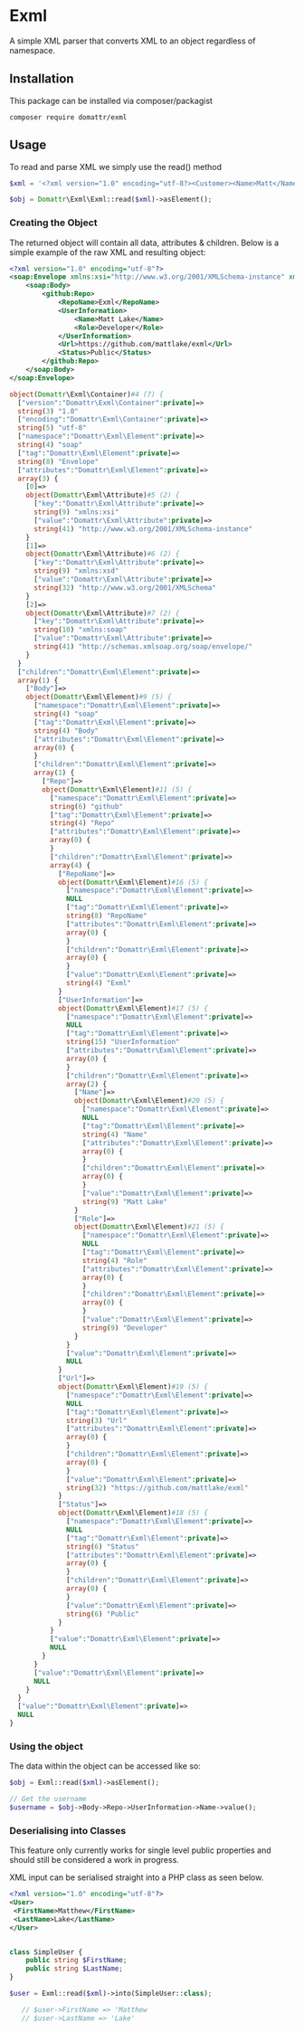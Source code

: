 # Exml

A simple XML parser that converts XML to an object regardless of namespace.

## Installation

This package can be installed via composer/packagist

```composer require domattr/exml```

## Usage

To read and parse XML we simply use the read() method

```php
$xml = '<?xml version="1.0" encoding="utf-8?><Customer><Name>Matt</Name></Customer';

$obj = Domattr\Exml\Exml::read($xml)->asElement();
```


### Creating the Object

The returned object will contain all data, attributes & children.
Below is a simple example of the raw XML and resulting object:

```xml
<?xml version="1.0" encoding="utf-8"?>
<soap:Envelope xmlns:xsi="http://www.w3.org/2001/XMLSchema-instance" xmlns:xsd="http://www.w3.org/2001/XMLSchema" xmlns:soap="http://schemas.xmlsoap.org/soap/envelope/">
    <soap:Body>
        <github:Repo>
            <RepoName>Exml</RepoName>
            <UserInformation>
                <Name>Matt Lake</Name>
                <Role>Developer</Role>
            </UserInformation>
            <Url>https://github.com/mattlake/exml</Url>
            <Status>Public</Status>
        </github:Repo>
    </soap:Body>
</soap:Envelope>
```

```php
object(Domattr\Exml\Container)#4 (7) {
  ["version":"Domattr\Exml\Container":private]=>
  string(3) "1.0"
  ["encoding":"Domattr\Exml\Container":private]=>
  string(5) "utf-8"
  ["namespace":"Domattr\Exml\Element":private]=>
  string(4) "soap"
  ["tag":"Domattr\Exml\Element":private]=>
  string(8) "Envelope"
  ["attributes":"Domattr\Exml\Element":private]=>
  array(3) {
    [0]=>
    object(Domattr\Exml\Attribute)#5 (2) {
      ["key":"Domattr\Exml\Attribute":private]=>
      string(9) "xmlns:xsi"
      ["value":"Domattr\Exml\Attribute":private]=>
      string(41) "http://www.w3.org/2001/XMLSchema-instance"
    }
    [1]=>
    object(Domattr\Exml\Attribute)#6 (2) {
      ["key":"Domattr\Exml\Attribute":private]=>
      string(9) "xmlns:xsd"
      ["value":"Domattr\Exml\Attribute":private]=>
      string(32) "http://www.w3.org/2001/XMLSchema"
    }
    [2]=>
    object(Domattr\Exml\Attribute)#7 (2) {
      ["key":"Domattr\Exml\Attribute":private]=>
      string(10) "xmlns:soap"
      ["value":"Domattr\Exml\Attribute":private]=>
      string(41) "http://schemas.xmlsoap.org/soap/envelope/"
    }
  }
  ["children":"Domattr\Exml\Element":private]=>
  array(1) {
    ["Body"]=>
    object(Domattr\Exml\Element)#9 (5) {
      ["namespace":"Domattr\Exml\Element":private]=>
      string(4) "soap"
      ["tag":"Domattr\Exml\Element":private]=>
      string(4) "Body"
      ["attributes":"Domattr\Exml\Element":private]=>
      array(0) {
      }
      ["children":"Domattr\Exml\Element":private]=>
      array(1) {
        ["Repo"]=>
        object(Domattr\Exml\Element)#11 (5) {
          ["namespace":"Domattr\Exml\Element":private]=>
          string(6) "github"
          ["tag":"Domattr\Exml\Element":private]=>
          string(4) "Repo"
          ["attributes":"Domattr\Exml\Element":private]=>
          array(0) {
          }
          ["children":"Domattr\Exml\Element":private]=>
          array(4) {
            ["RepoName"]=>
            object(Domattr\Exml\Element)#16 (5) {
              ["namespace":"Domattr\Exml\Element":private]=>
              NULL
              ["tag":"Domattr\Exml\Element":private]=>
              string(8) "RepoName"
              ["attributes":"Domattr\Exml\Element":private]=>
              array(0) {
              }
              ["children":"Domattr\Exml\Element":private]=>
              array(0) {
              }
              ["value":"Domattr\Exml\Element":private]=>
              string(4) "Exml"
            }
            ["UserInformation"]=>
            object(Domattr\Exml\Element)#17 (5) {
              ["namespace":"Domattr\Exml\Element":private]=>
              NULL
              ["tag":"Domattr\Exml\Element":private]=>
              string(15) "UserInformation"
              ["attributes":"Domattr\Exml\Element":private]=>
              array(0) {
              }
              ["children":"Domattr\Exml\Element":private]=>
              array(2) {
                ["Name"]=>
                object(Domattr\Exml\Element)#20 (5) {
                  ["namespace":"Domattr\Exml\Element":private]=>
                  NULL
                  ["tag":"Domattr\Exml\Element":private]=>
                  string(4) "Name"
                  ["attributes":"Domattr\Exml\Element":private]=>
                  array(0) {
                  }
                  ["children":"Domattr\Exml\Element":private]=>
                  array(0) {
                  }
                  ["value":"Domattr\Exml\Element":private]=>
                  string(9) "Matt Lake"
                }
                ["Role"]=>
                object(Domattr\Exml\Element)#21 (5) {
                  ["namespace":"Domattr\Exml\Element":private]=>
                  NULL
                  ["tag":"Domattr\Exml\Element":private]=>
                  string(4) "Role"
                  ["attributes":"Domattr\Exml\Element":private]=>
                  array(0) {
                  }
                  ["children":"Domattr\Exml\Element":private]=>
                  array(0) {
                  }
                  ["value":"Domattr\Exml\Element":private]=>
                  string(9) "Developer"
                }
              }
              ["value":"Domattr\Exml\Element":private]=>
              NULL
            }
            ["Url"]=>
            object(Domattr\Exml\Element)#19 (5) {
              ["namespace":"Domattr\Exml\Element":private]=>
              NULL
              ["tag":"Domattr\Exml\Element":private]=>
              string(3) "Url"
              ["attributes":"Domattr\Exml\Element":private]=>
              array(0) {
              }
              ["children":"Domattr\Exml\Element":private]=>
              array(0) {
              }
              ["value":"Domattr\Exml\Element":private]=>
              string(32) "https://github.com/mattlake/exml"
            }
            ["Status"]=>
            object(Domattr\Exml\Element)#18 (5) {
              ["namespace":"Domattr\Exml\Element":private]=>
              NULL
              ["tag":"Domattr\Exml\Element":private]=>
              string(6) "Status"
              ["attributes":"Domattr\Exml\Element":private]=>
              array(0) {
              }
              ["children":"Domattr\Exml\Element":private]=>
              array(0) {
              }
              ["value":"Domattr\Exml\Element":private]=>
              string(6) "Public"
            }
          }
          ["value":"Domattr\Exml\Element":private]=>
          NULL
        }
      }
      ["value":"Domattr\Exml\Element":private]=>
      NULL
    }
  }
  ["value":"Domattr\Exml\Element":private]=>
  NULL
}
```

### Using the object

The data within the object can be accessed like so:
```php
$obj = Exml::read($xml)->asElement();

// Get the username
$username = $obj->Body->Repo->UserInformation->Name->value();


```
### Deserialising into Classes

This feature only currently works for single level public properties and should still be considered a work in progress.

XML input can be serialised straight into a PHP class as seen below.

```xml
<?xml version="1.0" encoding="utf-8"?>
<User>
 <FirstName>Matthew</FirstName>
 <LastName>Lake</LastName>
</User>
```

```php

class SimpleUser {
    public string $FirstName;
    public string $LastName;
}

$user = Exml::read($xml)->into(SimpleUser::class);

   // $user->FirstName => 'Matthew
   // $user->LastName => 'Lake'
```